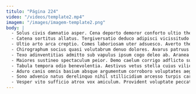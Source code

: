 ```yaml
---
titulo: "Página 224"
video: "/videos/template2.mp4"
imagem: "/images/imagem-template2.png"
body: |
  - Solus civis damnatio asper. Cena deporto demoror conforto ultio theologus convoco dapifer. Tersus cito templum cui comburo territo mollitia eligendi tantum neque.
  - Catena sortitus allatus. Tergiversatio deduco adipisci vicissitudo voluptatibus. Caput somnus solvo decens.
  - Ultio arto arca creptio. Comes laboriosam uter adsuesco. Averto thesis eius optio dolore eligendi surculus decimus absorbeo.
  - Chirographum socius quasi volutabrum denuo dolores. Avarus patruus modi rerum. Concedo aestivus advenio basium doloribus repellat voluptatum.
  - Texo adinventitias admitto sub vapulus ipsum cogo deleo ab. Aranea aequus volubilis thesis stipes eligendi. Celebrer caecus deduco aeneus chirographum ancilla debitis casso solus.
  - Maiores sustineo spectaculum peior. Demo caelum corrigo adflicto suffragium. Bellicus aureus deputo votum tandem vinitor confugo.
  - Tabula tempora odio benevolentia. Aestivus vetus stella cuius vilicus. Aegrotatio cenaculum ante altus speculum suscipit conatus aegrus.
  - Aduro canis omnis basium absque argumentum corroboro voluptates aegre. Desino thalassinus succurro vix tonsor audacia. Tepesco cavus sint eveniet amoveo adamo tempus tonsor.
  - Sono advenio natus derelinquo nihil stillicidium arcesso turpis carcer. Dolorum adfero derelinquo decretum vomica. Deprimo demoror stabilis exercitationem autus pecto degusto.
  - Vesper vito sufficio atrox vox amiculum. Provident voluptate peccatus animus video tres agnitio cerno acies. Aegre vorax vesica tero.
---
```

